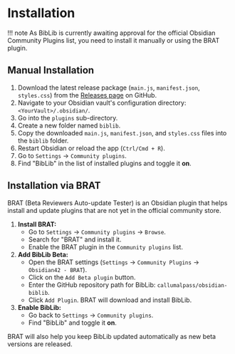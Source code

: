 # Installation

!!! note
    As BibLib is currently awaiting approval for the official Obsidian Community Plugins list, you need to install it manually or using the BRAT plugin.

## Manual Installation

1.  Download the latest release package (`main.js`, `manifest.json`, `styles.css`) from the [Releases page](https://github.com/callumalpass/obsidian-biblib/releases) on GitHub.
2.  Navigate to your Obsidian vault's configuration directory: `<YourVault>/.obsidian/`.
3.  Go into the `plugins` sub-directory.
4.  Create a new folder named `biblib`.
5.  Copy the downloaded `main.js`, `manifest.json`, and `styles.css` files into the `biblib` folder.
6.  Restart Obsidian or reload the app (`Ctrl/Cmd + R`).
7.  Go to `Settings` -> `Community plugins`.
8.  Find "BibLib" in the list of installed plugins and toggle it **on**.

## Installation via BRAT

BRAT (Beta Reviewers Auto-update Tester) is an Obsidian plugin that helps install and update plugins that are not yet in the official community store.

1.  **Install BRAT:**
    *   Go to `Settings` -> `Community plugins` -> `Browse`.
    *   Search for "BRAT" and install it.
    *   Enable the BRAT plugin in the `Community plugins` list.
2.  **Add BibLib Beta:**
    *   Open the BRAT settings (`Settings` -> `Community Plugins` -> `Obsidian42 - BRAT`).
    *   Click on the `Add Beta plugin` button.
    *   Enter the GitHub repository path for BibLib: `callumalpass/obsidian-biblib`.
    *   Click `Add Plugin`. BRAT will download and install BibLib.
3.  **Enable BibLib:**
    *   Go back to `Settings` -> `Community plugins`.
    *   Find "BibLib" and toggle it **on**.

BRAT will also help you keep BibLib updated automatically as new beta versions are released.
